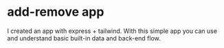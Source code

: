 # add-remove app
I created an app with express + tailwind.
With this simple app you can use and understand basic built-in data and back-end flow.
